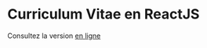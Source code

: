 # Curriculum Vitae en ReactJS

Consultez la version [en ligne](https://maximemaillot.github.io/react-cv/)
